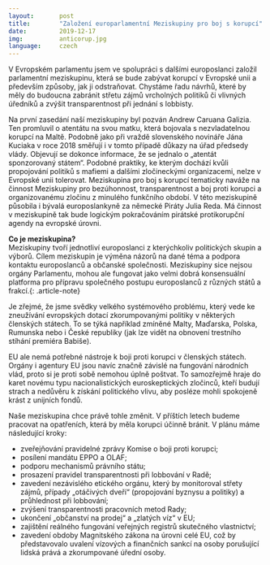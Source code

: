 ```yaml
---
layout:       post
title:        "Založení europarlamentní Meziskupiny pro boj s korupcí"
date:         2019-12-17
img:          anticorup.jpg
language:     czech
---
```


V Evropském parlamentu jsem ve spolupráci s dalšími europoslanci založil parlamentní meziskupinu, která se bude zabývat korupcí v Evropské unii a především způsoby, jak ji odstraňovat. Chystáme řadu návrhů, které by měly do budoucna zabránit střetu zájmů vrcholných politiků či vlivných úředníků a zvýšit transparentnost při jednání s lobbisty.

<!--more-->

Na první zasedání naší meziskupiny byl pozván Andrew Caruana Galizia. Ten promluvil o atentátu na svou matku, která bojovala s nezvladatelnou korupcí na Maltě. Podobně jako při vraždě slovenského novináře Jána Kuciaka v roce 2018 směřují i v tomto případě důkazy na úřad předsedy vlády. Objevují se dokonce informace, že se jednalo o „atentát sponzorovaný státem“. Podobné praktiky, ke kterým dochází kvůli propojování politiků s mafiemi a dalšími zločineckými organizacemi, nelze v Evropské unii tolerovat. Meziskupina pro boj s korupcí tematicky naváže na činnost Meziskupiny pro bezúhonnost, transparentnost a boj proti korupci a organizovanému zločinu z minulého funkčního období. V této meziskupině působila i bývalá europoslankyně za německé Piráty Julia Reda. Má činnost v meziskupině tak bude logickým pokračováním pirátské protikorupční agendy na evropské úrovni.

**Co je meziskupina?**  
Meziskupiny tvoří jednotliví europoslanci z kterýchkoliv politických skupin a výborů. Cílem meziskupin je výměna názorů na dané téma a podpora kontaktu europoslanců a občanské společnosti. Meziskupiny sice nejsou orgány Parlamentu, mohou ale fungovat jako velmi dobrá konsensuální platforma pro přípravu společného postupu europoslanců z různých států a frakcí.{: .article-note}

Je zřejmé, že jsme svědky velkého systémového problému, který vede ke zneužívání evropských dotací zkorumpovanými politiky v některých členských státech. To se týká například zmíněné Malty, Maďarska, Polska, Rumunska nebo i České republiky (jak lze vidět na obnovení trestního stíhání premiéra Babiše).

EU ale nemá potřebné nástroje k boji proti korupci v členských státech. Orgány i agentury EU jsou navíc značně závislé na fungování národních vlád, proto si je proti sobě nemohou úplně poštvat. To samozřejmě hraje do karet novému typu nacionalistických euroskeptických zločinců, kteří budují strach a nedůvěru k získání politického vlivu, aby posléze mohli spokojeně krást z unijních fondů.

Naše meziskupina chce právě tohle změnit. V příštích letech budeme pracovat na opatřeních, která by měla korupci účinně bránit. V plánu máme následující kroky:
* zveřejňování pravidelné zprávy Komise o boji proti korupci;
* posílení mandátu EPPO a OLAF;
* podporu mechanismů právního státu;
* prosazení pravidel transparentnosti při lobbování v Radě;
* zavedení nezávislého etického orgánu, který by monitoroval střety zájmů, případy „otáčivých dveří“ (propojování byznysu a politiky) a průhlednost při lobbování;
* zvýšení transparentnosti pracovních metod Rady;
* ukončení „občanství na prodej“ a „zlatých víz“ v EU;
* zajištění reálného fungování veřejných registrů skutečného vlastnictví;
* zavedení obdoby Magnitského zákona na úrovni celé EU, což by představovalo uvalení vízových a finančních sankcí na osoby porušující lidská prává a zkorumpované úřední osoby.
